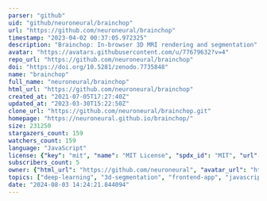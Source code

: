 ```yaml
---
parser: "github"
uid: "github/neuroneural/brainchop"
url: "https://github.com/neuroneural/brainchop"
timestamp: "2023-04-02 00:37:05.972325"
description: "Brainchop: In-browser 3D MRI rendering and segmentation"
avatar: "https://avatars.githubusercontent.com/u/77679632?v=4"
repo_url: "https://github.com/neuroneural/brainchop"
doi: "https://doi.org/10.5281/zenodo.7735848"
name: "brainchop"
full_name: "neuroneural/brainchop"
html_url: "https://github.com/neuroneural/brainchop"
created_at: "2021-07-05T17:27:40Z"
updated_at: "2023-03-30T15:22:50Z"
clone_url: "https://github.com/neuroneural/brainchop.git"
homepage: "https://neuroneural.github.io/brainchop/"
size: 231250
stargazers_count: 159
watchers_count: 159
language: "JavaScript"
license: {"key": "mit", "name": "MIT License", "spdx_id": "MIT", "url": "https://api.github.com/licenses/mit", "node_id": "MDc6TGljZW5zZTEz"}
subscribers_count: 5
owner: {"html_url": "https://github.com/neuroneural", "avatar_url": "https://avatars.githubusercontent.com/u/77679632?v=4", "login": "neuroneural", "type": "Organization"}
topics: ["deep-learning", "3d-segmentation", "frontend-app", "javascript", "neuroimaging", "pyodide", "tensorflowjs", "three-js", "medical-imaging", "mri", "mri-segmentation"]
date: "2024-08-03 14:24:21.844094"
---
```

